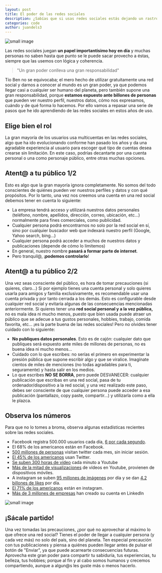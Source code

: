 ```yaml
---
layout: post
title: El poder de las redes sociales
description: ¿Sabías que si usas redes sociales estás dejando un rastro de migas de pan?
categories: code
author: juandels3
---
```


![small image]({{site.baseurl}}/images/redessociales.jpg)

Las redes sociales juegan **un papel importantísimo hoy en día** y muchas personas no saben hasta que punto se le puede sacar provecho a éstas, siempre que las usemos con lógica y coherencia. 

> "Un gran poder conlleva una gran responsabilidad"

Tío Ben no se equivocaba; el mero hecho de utilizar gratuitamente una red social y darnos a conocer al mundo es un gran poder, ya que podemos llegar casi a cualquier ser humano del planeta, pero también supone una  gran responsabilidad, porque **estamos expuesto ante billones de personas** que pueden ver nuestro perfil, nuestros datos, cómo nos expresamos, cuándo y de qué forma lo hacemos. Por ello vamos a repasar una serie de pasos que he ido aprendiendo de las redes sociales en estos años de uso.

## Elige bien el rol
La gran mayoría de los usuarios usa multicuentas en las redes sociales, algo que ha ido evolucionando conforme han pasado los años y da una agradable experiencia al usuario para escoger qué tipo de cuentas desea crearse sin limitación.
En este caso, podrías decantarte por una cuenta personal o una como personaje público, entre otras muchas opciones.

## Atent@ a tu público 1/2
Esto es algo que la gran mayoría ignora completamente. No somos del todo conscientes de quiénes pueden ver nuestros perfiles y datos y con qué propósitos. Por lo tanto, una vez nos creemos una cuenta en una red social debemos tener en cuenta lo siguiente:

 - La empresa tendrá acceso y utilizará nuestros datos personales (teléfono, nombre, apellidos, dirección, correo, ubicación, etc...) normalmente para fines comerciales, como publicidad.
 - Cualquier persona podrá encontrarnos no solo por la red social en sí, sino por cualquier buscador web que indexará nuestro perfil (Google, Yahoo search, bing...)
 - Cualquier persona podrá acceder a muchos de nuestros datos y publicaciones (depende de cómo lo limitemos)
 - En general, nuestro nombre **pasará a formar parte de internet**.
 - Pero tranquil@, ¡**podemos controlarlo**!

## Atent@ a tu público 2/2
Una vez seas consciente del público, es hora de tomar precauciones (si quieres, claro...)
Si por ejemplo tienes una cuenta personal y solo quieres usarla para amigos y familia exclusivamente, es recomendable usar una cuenta privada y por tanto cerrada a los demás. Esto es configurable desde cualquier red social y evitaría algunas de las consecuencias mencionadas anteriormente. Si quieres tener una **red social personal y a la vez pública,** no es mala idea ni mucho menos, puesto que bien usada puede atraer un público que se adecue a tus gustos personales, hobbies, trabajo, comida favorita, etc... ¡es la parte buena de las redes sociales! Pero no olvides tener cuidado con lo siguiente:

 - **No publiques datos personales**. Esto es de cajón: cualquier dato que publiques será expuesto ante miles de millones de personas, no es buena idea ni mucho menos...
 - Cuidado con lo que escribes: no serías el primero en experimentar la presión pública que supone escribir algo y que se viralice. Imagínate cientos de miles de menciones (no todas agradables para ti, seguramente) y hasta salir en los medios. 
 - Lo que escribes **NO SE BORRA**, pero puede DESVANECER: cualquier publicación que escribas en una red social, pasa de tu ordenador/dispositivo a la red social, y una vez realizado este paso, debes ser consciente de que cualquier persona puede acceder a esa publicación (pantallazo, copy paste, compartir...) y utilizarla como a ella le plazca.

## Observa los números
Para que no lo tomes a broma, observa algunas estadísticas recientes sobre las redes sociales.

 - Facebook registra 500.000 usuarios cada día, [6 por cada segundo](http://www.socialmediatoday.com/social-networks/kadie-regan/2015-08-10/10-amazing-social-media-growth-stats-2015).
 - El 68% de los americanos están en Facebook.
 - [500 millones de personas](https://blog.twitter.com/2015/testing-promoted-tweets-on-our-logged-out-experience) visitan twitter cada mes, sin iniciar sesión.
 - [El 45% de los americanos](http://www.pewinternet.org/2018/03/01/social-media-use-in-2018/) usan Twitter.
 - [Se suben 300 horas de vídeo](http://www.statisticbrain.com/youtube-statistics/) cada minuto a Youtube
 - [Más de la mitad de visualizaciones](http://vope.net/27-mind-blowing-youtube-facts-figures-and-statistics-backed-by-data/) de vídeos en Youtube, provienen de dispositivos móviles.
 - A instagram se suben [95 millones de imágenes](http://www.wired.co.uk/article/instagram-doubles-to-half-billion-users) por día y se dan [4.2 billones de likes](http://www.wired.co.uk/article/instagram-doubles-to-half-billion-users) por día.
 - [El 71% de los americanos](http://www.pewinternet.org/2018/03/01/social-media-use-in-2018/) están en instagram.
 - [Más de 3 millones de empresas](http://wersm.com/top-linkedin-facts-and-stats-infographic/) han creado su cuenta en LinkedIn
 
![small image]({{site.baseurl}}/images/stats.png)

## ¡Sácale partido!
Una vez tomadas las precauciones, ¿por qué no aprovechar al máximo lo que ofrece una red social? Tienes el poder de llegar a cualquier persona (y cada vez más) no solo del país, sino del planeta. Ten especial precaución con tus publicaciones y piensa a quiénes pueden llegar antes de pulsar el botón de "Enviar", ya que puede acarrearte consecuencias futuras.
Aprovecha este gran poder para compartir tu sabiduría, tus experiencias, tu belleza, tus hobbies; porque al fin y al cabo somos humanos y crecemos compartiendo, aunque a algun@s les guste más o menos hacerlo.
